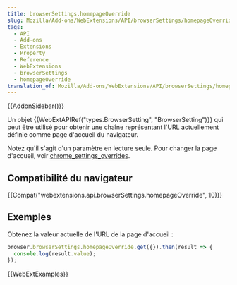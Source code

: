 ```yaml
---
title: browserSettings.homepageOverride
slug: Mozilla/Add-ons/WebExtensions/API/browserSettings/homepageOverride
tags:
  - API
  - Add-ons
  - Extensions
  - Property
  - Reference
  - WebExtensions
  - browserSettings
  - homepageOverride
translation_of: Mozilla/Add-ons/WebExtensions/API/browserSettings/homepageOverride
---
```

{{AddonSidebar()}}

Un objet {{WebExtAPIRef("types.BrowserSetting", "BrowserSetting")}} qui peut être utilisé pour obtenir une chaîne représentant l'URL actuellement définie comme page d'accueil du navigateur.

Notez qu'il s'agit d'un paramètre en lecture seule. Pour changer la page d'accueil, voir [chrome_settings_overrides](/fr/Add-ons/WebExtensions/manifest.json/chrome_settings_overrides).

## Compatibilité du navigateur

{{Compat("webextensions.api.browserSettings.homepageOverride", 10)}}

## Exemples

Obtenez la valeur actuelle de l'URL de la page d'accueil :

```js
browser.browserSettings.homepageOverride.get({}).then(result => {
  console.log(result.value);
});
```

{{WebExtExamples}}
